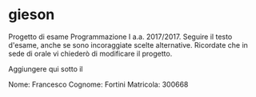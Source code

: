 # gieson
Progetto di esame Programmazione I a.a. 2017/2017.
Seguire il testo d'esame, anche se sono incoraggiate scelte alternative.
Ricordate che in sede di orale vi chiederò di modificare il progetto.


Aggiungere qui sotto il 

Nome: Francesco
Cognome: Fortini
Matricola: 300668
